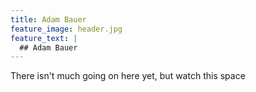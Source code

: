 ```yaml
---
title: Adam Bauer
feature_image: header.jpg
feature_text: |
  ## Adam Bauer
---
```


There isn't much going on here yet, but watch this space
